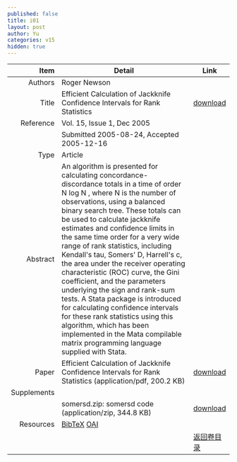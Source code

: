 ```yaml
---
published: false
title: i01
layout: post
author: Yu
categories: v15
hidden: true
---
```


| Item | Detail | Link |
|---:|---|---|
| Authors | Roger Newson| |
| Title |Efficient Calculation of Jackknife Confidence Intervals for Rank Statistics | [download](http://www.jstatsoft.org/v15/i01/paper) |
| Reference |Vol. 15, Issue 1, Dec 2005 | |
| | Submitted 2005-08-24, Accepted 2005-12-16| | 
| Type | Article| |
| Abstract | An algorithm is presented for calculating concordance-discordance totals in a time of order N log N , where N is the number of observations, using a balanced binary search tree. These totals can be used to calculate jackknife estimates and confidence limits in the same time order for a very wide range of rank statistics, including Kendall's tau, Somers' D, Harrell's c, the area under the receiver operating characteristic (ROC) curve, the Gini coefficient, and the parameters underlying the sign and rank-sum tests. A Stata package is introduced for calculating confidence intervals for these rank statistics using this algorithm, which has been implemented in the Mata compilable matrix programming language supplied with Stata.| |
| Paper | Efficient Calculation of Jackknife Confidence Intervals for Rank Statistics  (application/pdf, 200.2 KB)| [download](http://www.jstatsoft.org/v15/i01/paper) |
| Supplements | | |
| |somersd.zip: somersd code  (application/zip, 344.8 KB)|  [download](http://www.jstatsoft.org/v15/i01/supp/1) |
| Resources | [BibTeX](http://www.jstatsoft.org/v15/i01/bibtex) [OAI](http://www.jstatsoft.org/oai?verb=GetRecord&identifier=oai.jstatsoft/v15/i01&prefix=oai_dc)| |
| |  | [返回卷目录]({{site.baseurl}}/volume/v15.html) |